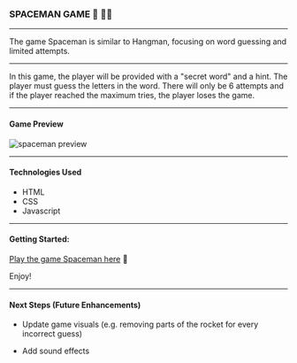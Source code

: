 ### SPACEMAN GAME :rocket: :astronaut:
---

The game Spaceman is similar to Hangman, focusing on word guessing and limited attempts.


---

In this game, the player will be provided with a "secret word" and a hint. The player must guess the letters in the word. There will only be 6 attempts and if the player reached the maximum tries, the player loses the game.

---
#### Game Preview 

![spaceman preview](https://i.imgur.com/WRcFwGa.png)

---
#### Technologies Used

- HTML
- CSS
- Javascript

---

#### Getting Started:

[Play the game Spaceman here](https://laraviquiera.github.io/spaceman/ "Play Spaceman!") :rocket:

Enjoy!

---
#### Next Steps (Future Enhancements)
 - Update game visuals (e.g. removing parts of the rocket for every incorrect guess)

 - Add sound effects
